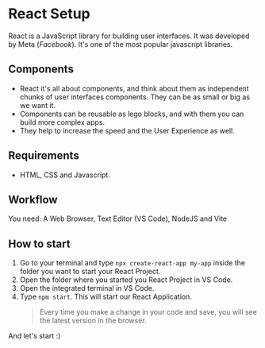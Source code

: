 # React Setup
React is a JavaScript library for building user interfaces. It was developed by Meta (*Facebook*). It's one of the most popular javascript libraries. 

## Components
- React it's all about components, and think about them as independent chunks of user interfaces components. They can be as small or big as we want it.
- Components can be reusable as lego blocks, and with them you can build more complex apps.
- They help to increase the speed and the User Experience as well.

## Requirements
- HTML, CSS and Javascript.

## Workflow
You need: A Web Browser, Text Editor (VS Code), NodeJS and Vite

## How to start
1. Go to your terminal and type `npx create-react-app my-app` inside the folder you want to start your React Project.
2. Open the folder where you started you React Project in VS Code.
3. Open the integrated terminal in VS Code.
4. Type `npm start`. This will start our React Application.
    > Every time you make a change in your code and save, you will see the latest version in the browser.

And let's start :)
